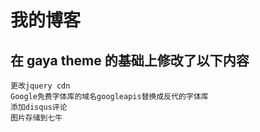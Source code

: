# 我的博客 #

## 在 gaya theme 的基础上修改了以下内容 ##

    更改jquery cdn
    Google免费字体库的域名googleapis替换成反代的字体库
    添加disqus评论
    图片存储到七牛